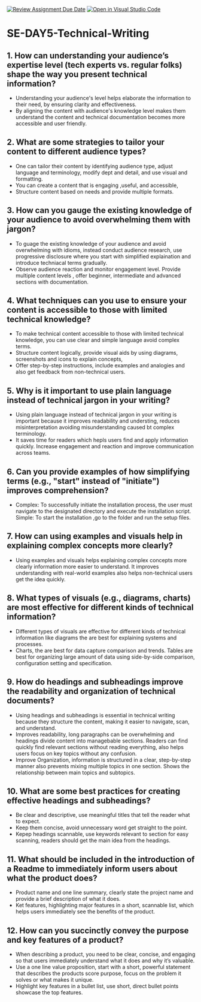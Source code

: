 [![Review Assignment Due Date](https://classroom.github.com/assets/deadline-readme-button-22041afd0340ce965d47ae6ef1cefeee28c7c493a6346c4f15d667ab976d596c.svg)](https://classroom.github.com/a/zsAR-pyY)
[![Open in Visual Studio Code](https://classroom.github.com/assets/open-in-vscode-2e0aaae1b6195c2367325f4f02e2d04e9abb55f0b24a779b69b11b9e10269abc.svg)](https://classroom.github.com/online_ide?assignment_repo_id=18482690&assignment_repo_type=AssignmentRepo)
# SE-DAY5-Technical-Writing
## 1. How can understanding your audience’s expertise level (tech experts vs. regular folks) shape the way you present technical information?
- Understanding your audience's level helps elaborate the information to their need, by ensuring clarity and effectiveness.
- By aligning the content with audience's knowledge level makes them understand the content and technical documentation becomes more accessible and user friendly.
  
## 2. What are some strategies to tailor your content to different audience types?
- One can tailor their content by identifying audience type, adjust language and terminology, modify dept and detail, and use visual and formatting.
- You can create a content that is engaging ,useful, and accessible,
- Structure content based on needs and provide multiple formats.
  
## 3. How can you gauge the existing knowledge of your audience to avoid overwhelming them with jargon?
- To guage the existing knowledge of your audience and avoid overwhelming with idioms, instead conduct audience research, use progressive disclosure where you start with simplified explaination and introduce techniacal terms gradually.
- Observe audience reaction and monitor engagement level. Provide multiple content levels , offer beginner, intermediate and advanced sections with documentation.
  
## 4. What techniques can you use to ensure your content is accessible to those with limited technical knowledge?
- To make technical content accessible to those with limited technical knowledge, you can use clear and simple language avoid complex terms.
- Structure content logically, provide visual aids by using diagrams, screenshots and icons to explain concepts,
- Offer step-by-step instructions, include examples and analogies
   and also get feedback from non-technical users.

## 5. Why is it important to use plain language instead of technical jargon in your writing?
- Using plain language instead of technical jargon in your writing is important because it improves readability and understing, reduces misinterpretation avoiding misunderstanding caused bt complex terminology.
- It saves time for readers which hepls users find and apply information quickly. Increase engagement and reaction and improve communication across teams.

## 6. Can you provide examples of how simplifying terms (e.g., "start" instead of "initiate") improves comprehension?
- Complex: To successfully initiate the installation process, the user must navigate to the designated directory and execute the installation script.
  Simple: To start the installation ,go to the folder and run the setup files.

## 7. How can using examples and visuals help in explaining complex concepts more clearly?
- Using examples and visuals helps explaining complex concepts more clearly information more easier to understand. It improves understanding with real-world examples also helps non-technical users get the idea quickly.

## 8. What types of visuals (e.g., diagrams, charts) are most effective for different kinds of technical information?
- Different types of visuals are effective for different kinds of technical information like diagrams the are best for explaining systems and processes.
- Charts, the are best for data capture comparison and trends. Tables are best for organizing large amount of data using side-by-side comparison, configuration setting and specification.

## 9. How do headings and subheadings improve the readability and organization of technical documents?
- Using headings and subheadings is essential in technical writing because they structure the content, making it easier to navigate, scan, and understand.
- Improves readability, long paragraphs can be overwhelming and headings divide content into managebable sections. Readers can find quickly find relevant sections without reading everything, also helps users focus on key topics without any confusion.
- Improve Organization, information is structured in a clear, step-by-step manner also prevents mixing multiple topics in one section. Shows the relationship between main topics and subtopics.

## 10. What are some best practices for creating effective headings and subheadings?
- Be clear and descriptive, use meaningful titles that tell the reader what to expect.
- Keep them concise, avoid unnecessary word get straight to the point.
- Kepep headings scannable, use keywords relevant to section for easy scanning, readers should get the main idea from the headings.
  
## 11. What should be included in the introduction of a Readme to immediately inform users about what the product does?
- Product name and one line summary, clearly state the project name and provide a brief description of what it does.
- Ket features, highlighting major features in a short, scannable list, which helps users immediately see the benefits of the product.
  
## 12. How can you succinctly convey the purpose and key features of a product?
- When describing a product, you need to be clear, concise, and engaging so that users immediately understand what it does and why it’s valuable.
- Use a one line value proposition, start with a short, powerful statement that describes the products score purpose, focus on the problem it solves or what makes it unique.
- Highlight key features in a bullet list, use short, direct bullet points showcase the top features.
  


